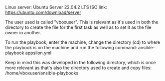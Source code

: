 Linux server: Ubuntu Server 22.04.2 LTS
ISO link: https://ubuntu.com/download/server

The user used is called "vboxuser". This is relevant as it's used in both the directory to create the file for the first task as well as to set it as the file owner in another.

To run the playbook, enter the machine, change the directory (cd) to where the playbook is on the machine and run the following command:
ansible-playbook appsilon.yml

Keep in mind this was developed in the following directory, which is once more relevant as that's also the directory used to create and copy files: /home/vboxuser/ansible-playbooks

